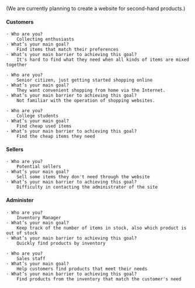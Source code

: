 (We are currently planning to create a website for second-hand products.)

#### Customers
	· Who are you?
        Collecting enthusiasts
    · What’s your main goal? 
        Find items that match their preferences
    · What’s your main barrier to achieving this goal? 
        It's hard to find what they need when all kinds of items are mixed together

	· Who are you? 
        Senior citizen, just getting started shopping online
    · What’s your main goal? 
        They want convenient shopping from home via the Internet.
    · What’s your main barrier to achieving this goal?
	    Not familiar with the operation of shopping websites. 

    · Who are you? 
		College students
    · What’s your main goal?
	    Find cheap used items
    · What’s your main barrier to achieving this goal?
	    Find the cheap items they need

#### Sellers
    · Who are you? 
		Potential sellers
    · What’s your main goal?
	    Sell some items they don't need through the website
    · What’s your main barrier to achieving this goal?
	    Difficulty in contacting the administrator of the site

#### Administer
	· Who are you? 
		Inventory Manager
    · What’s your main goal?
	    Keep track of the number of items in stock, also which product is out of stock
    · What’s your main barrier to achieving this goal?
	    Quickly find products by inventory

	· Who are you? 
		Sales staff
    · What’s your main goal?
	    Help customers find products that meet their needs
    · What’s your main barrier to achieving this goal?
	    Find products from the inventory that match the customer's need

